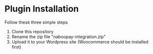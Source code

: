# Plugin Installation #
Follow these three simple steps
1. Clone this repository
2. Rename the zip file "naboopay-integration.zip"
3. Upload it to your Wordpress site (Woocommerce should be installed first)
